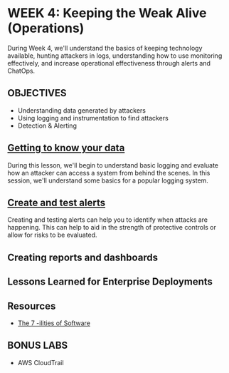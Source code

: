 # WEEK 4: Keeping the Weak Alive (Operations)
During Week 4, we'll understand the basics of keeping technology available, hunting attackers in logs, understanding how to use monitoring effectively, and increase operational effectiveness through alerts and ChatOps.

## OBJECTIVES
- Understanding data generated by attackers
- Using logging and instrumentation to find attackers
- Detection & Alerting

## [Getting to know your data](LESSON-1.md)
During this lesson, we'll begin to understand basic logging and evaluate how an attacker can access a system from behind the scenes.  In this session, we'll understand some basics for a popular logging system.

## [Create and test alerts](LESSON-2.md)
Creating and testing alerts can help you to identify when attacks are happening.  This can help to aid in the strength of protective controls or allow for risks to be evaluated.

## Creating reports and dashboards

## Lessons Learned for Enterprise Deployments

## Resources
* [The 7 -ilities of Software](http://codesqueeze.com/the-7-software-ilities-you-need-to-know/)

## BONUS LABS
- AWS CloudTrail
